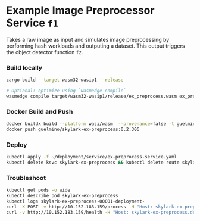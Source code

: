 # Example Image Preprocessor Service `f1`
Takes a raw image as input and simulates image preprocessing by performing hash workloads and outputing a dataset.
This output triggers the object detector function `f2`.

### Build locally
```bash
cargo build --target wasm32-wasip1 --release

# Optional: optimize using `wasmedge compile`
wasmedge compile target/wasm32-wasip1/release/ex_preprocess.wasm ex_preprocess.wasm
```

### Docker Build and Push
```bash
docker buildx build --platform wasi/wasm  --provenance=false -t guelmino/skylark-ex-preprocess:0.2.306 .
docker push guelmino/skylark-ex-preprocess:0.2.306
```
### Deploy
```bash
kubectl apply -f ~/deployment/service/ex-preprocess-service.yaml
kubectl delete ksvc skylark-ex-preprocess && kubectl delete route skylark-ex-preprocess && kubectl delete configuration skylark-ex-preprocess && kubectl delete svc skylark-ex-preprocess

```
### Troubleshoot
```bash
kubectl get pods -o wide
kubectl describe pod skylark-ex-preprocess
kubectl logs skylark-ex-preprocess-00001-deployment-
curl -X POST -v http://10.152.183.159/process -H "Host: skylark-ex-preprocess.default.svc.cluster.local" -d "skldfjerg"
curl -v http://10.152.183.159/health -H "Host: skylark-ex-preprocess.default.svc.cluster.local"
```


